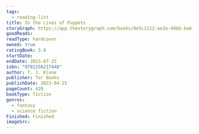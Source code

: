 ```yaml
---
tags:
  - reading-list
title: In the Lives of Puppets
storyGraph: https://app.thestorygraph.com/books/0e5c2112-ae3a-49bb-ba6f-8cd96933091a
goodReads:
readType: hardcover
owned: true
ratingBook: 3.8
startDate:
endDate: 2023-07-25
isbn: "9781250217448"
author: T. J. Klune
publisher: Tor Books
publishDate: 2023-04-25
pageCount: 420
bookType: fiction
genres:
  - fantasy
  - science fiction
Finished: Finished
imageSrc:
---
```

